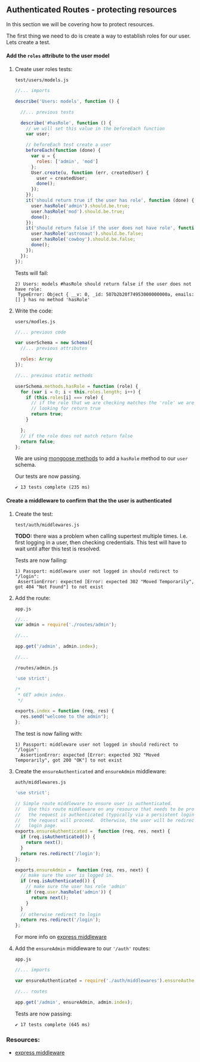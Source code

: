 ## Authenticated Routes - protecting resources

In this section we will be covering how to protect resources.

The first thing we need to do is create a way to establish roles for our user. Lets create a test.

#### Add the `roles` attribute to the user model

1. Create user roles tests:

    `test/users/models.js`

    ```javascript
    //... imports

    describe('Users: models', function () {

      //... previous tests

      describe('#hasRole', function () {
        // we will set this value in the beforeEach function
        var user;

        // beforeEach test create a user
        beforeEach(function (done) {
          var u = {
            roles: ['admin', 'mod']
          };
          User.create(u, function (err, createdUser) {
            user = createdUser;
            done();
          });
        });
        it('should return true if the user has role', function (done) {
          user.hasRole('admin').should.be.true;
          user.hasRole('mod').should.be.true;
          done();
        });
        it('should return false if the user does not have role', function (done) {
          user.hasRole('astronaut').should.be.false;
          user.hasRole('cowboy').should.be.false;
          done();
        });
      });
    });
    ```

    Tests will fail:

    ```
    2) Users: models #hasRole should return false if the user does not have role:
     TypeError: Object { __v: 0, _id: 507b2b20f74953000000000a, emails: [] } has no method 'hasRole'
    ```

2. Write the code:

    `users/modles.js`

    ```javascript
    //... previous code

    var userSchema = new Schema({
      //... previous attributes

      roles: Array
    });

    //... previous static methods

    userSchema.methods.hasRole = function (role) {
      for (var i = 0; i < this.roles.length; i++) {
        if (this.roles[i] === role) {
          // if the role that we are checking matches the 'role' we are
          // looking for return true
          return true;
        }

      };
      // if the role does not match return false
      return false;
    };
    ```
    We are using [mongoose methods][] to add a `hasRole` method to our
    `user` schema.

    Our tests are now passing.

    ```
    ✔ 13 tests complete (235 ms)
    ```

#### Create a middleware to confirm that the the user is authenticated

1. Create the test:

    `test/auth/middlewares.js`

    **TODO:** there was a problem when calling supertest multiple times. I.e. first logging in a user, then checking credentials. This test will have to wait until after this test is resolved.

    Tests are now failing:

    ```
    1) Passport: middleware user not logged in should redirect to "/login":
     AssertionError: expected [Error: expected 302 "Moved Temporarily", got 404 "Not Found"] to not exist
    ```

2. Add the route:

    `app.js`

    ```javascript
    //...
    var admin = require('./routes/admin');

    //...

    app.get('/admin', admin.index);

    //...
    ```

    `/routes/admin.js`

    ```javascript
    'use strict';

    /*
     * GET admin index.
     */

    exports.index = function (req, res) {
      res.send("welcome to the admin");
    };
    ```

    The test is now failing with:

    ```
    1) Passport: middleware user not logged in should redirect to "/login":
      AssertionError: expected [Error: expected 302 "Moved Temporarily", got 200 "OK"] to not exist
    ```

3. Create the `ensureAuthenticated` and `ensureAdmin` middleware:

    `auth/middlewares.js`

    ```javascript
    'use strict';

    // Simple route middleware to ensure user is authenticated.
    //   Use this route middleware on any resource that needs to be protected.  If
    //   the request is authenticated (typically via a persistent login session),
    //   the request will proceed.  Otherwise, the user will be redirected to the
    //   login page.
    exports.ensureAuthenticated =  function (req, res, next) {
      if (req.isAuthenticated()) {
        return next();
      }
      return res.redirect('/login');
    };

    exports.ensureAdmin =  function (req, res, next) {
      // make sure the user is logged in.
      if (req.isAuthenticated()) {
        // make sure the user has role 'admin'
        if (req.user.hasRole('admin')) {
          return next();
        }
      }
      // otherwise redirect to login
      return res.redirect('/login');
    };
    ```
    For more info on [express middleware][]

4. Add the `ensureAdmin` middleware to our `'/auth'` routes:

    `app.js`

    ```javascript
    //... imports

    var ensureAuthenticated = require('./auth/middlewares').ensureAuthenticated;

    //... routes

    app.get('/admin', ensureAdmin, admin.index);
    ```

    Tests are now passing:

    ```
    ✔ 17 tests complete (645 ms)
    ```


### Resources:
- [express middleware]

[express middleware]: http://expressjs.com/api.html#middleware
[mongoose methods]: http://mongoosejs.com/docs/guide.html#methods
